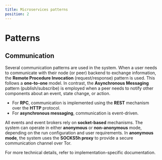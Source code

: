 ```yaml
---
title: Microservices patterns
position: 2
---
```

# Patterns
## Communication

Several communication patterns are used in the system. When a user needs to communicate with their node (or peer) backend to exchange information, the **Remote Procedure Invocation** (request/response) pattern is used. This follows a **one-to-one** model. In contrast, the **Asynchronous Messaging** pattern (publish/subscribe) is employed when a peer needs to notify other components about an event, state change, or action.

- For **RPC**, communication is implemented using the **REST** mechanism over the **HTTP** protocol.
- For **asynchronous messaging**, communication is event-driven.

All events and event brokers rely on **socket-based** mechanisms. The system can operate in either **anonymous** or **non-anonymous** mode, depending on the run configuration and user requirements. In **anonymous mode**, the system uses the **SOCKS5h proxy** to provide a secure communication channel over Tor.

For more technical details, refer to implementation-specific documentation.

